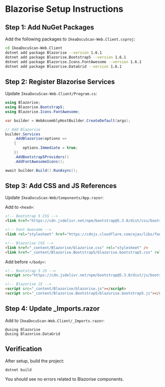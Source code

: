 # Blazorise Setup Instructions

## Step 1: Add NuGet Packages

Add the following packages to `IkeaDocuScan-Web.Client.csproj`:

```bash
cd IkeaDocuScan-Web.Client
dotnet add package Blazorise --version 1.6.1
dotnet add package Blazorise.Bootstrap5 --version 1.6.1
dotnet add package Blazorise.Icons.FontAwesome --version 1.6.1
dotnet add package Blazorise.DataGrid --version 1.6.1
```

## Step 2: Register Blazorise Services

Update `IkeaDocuScan-Web.Client/Program.cs`:

```csharp
using Blazorise;
using Blazorise.Bootstrap5;
using Blazorise.Icons.FontAwesome;

var builder = WebAssemblyHostBuilder.CreateDefault(args);

// Add Blazorise
builder.Services
    .AddBlazorise(options =>
    {
        options.Immediate = true;
    })
    .AddBootstrap5Providers()
    .AddFontAwesomeIcons();

await builder.Build().RunAsync();
```

## Step 3: Add CSS and JS References

Update `IkeaDocuScan-Web/Components/App.razor`:

Add to `<head>`:

```html
<!-- Bootstrap 5 CSS -->
<link href="https://cdn.jsdelivr.net/npm/bootstrap@5.3.0/dist/css/bootstrap.min.css" rel="stylesheet">

<!-- Font Awesome -->
<link rel="stylesheet" href="https://cdnjs.cloudflare.com/ajax/libs/font-awesome/6.4.0/css/all.min.css">

<!-- Blazorise CSS -->
<link href="_content/Blazorise/blazorise.css" rel="stylesheet" />
<link href="_content/Blazorise.Bootstrap5/blazorise.bootstrap5.css" rel="stylesheet" />
```

Add before `</body>`:

```html
<!-- Bootstrap 5 JS -->
<script src="https://cdn.jsdelivr.net/npm/bootstrap@5.3.0/dist/js/bootstrap.bundle.min.js"></script>

<!-- Blazorise JS -->
<script src="_content/Blazorise/blazorise.js"></script>
<script src="_content/Blazorise.Bootstrap5/blazorise.bootstrap5.js"></script>
```

## Step 4: Update _Imports.razor

Add to `IkeaDocuScan-Web.Client/_Imports.razor`:

```razor
@using Blazorise
@using Blazorise.DataGrid
```

## Verification

After setup, build the project:

```bash
dotnet build
```

You should see no errors related to Blazorise components.
